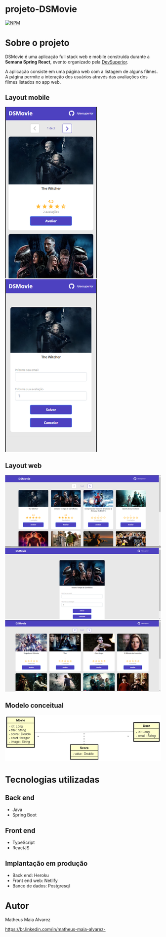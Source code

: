 # projeto-DSMovie

[![NPM](https://img.shields.io/npm/l/react)](https://github.com/MatheusAlvarez/projeto-dsmovie/blob/main/LICENSE) 

# Sobre o projeto

DSMovie é uma aplicação full stack web e mobile construída durante a **Semana Spring React**, evento organizado pela [DevSuperior](https://devsuperior.com "Site da DevSuperior").

A aplicação consiste em uma página web com a listagem de alguns filmes. A página permite a interação dos usuários através das avaliações dos filmes listados no app web. 

## Layout mobile
![Mobile 1](https://github.com/MatheusAlvarez/projeto-dsmovie/blob/main/_assets/mob1.PNG) ![Mobile 2](https://github.com/MatheusAlvarez/projeto-dsmovie/blob/main/_assets/mob2.PNG)

## Layout web
![Web1](https://github.com/MatheusAlvarez/projeto-dsmovie/blob/main/_assets/web1.PNG)
![Web2](https://github.com/MatheusAlvarez/projeto-dsmovie/blob/main/_assets/web2.PNG)
![Web3](https://github.com/MatheusAlvarez/projeto-dsmovie/blob/main/_assets/web3.PNG)

## Modelo conceitual
![Modelo Conceitual](https://github.com/MatheusAlvarez/projeto-dsmovie/blob/main/_assets/MC.PNG)

# Tecnologias utilizadas
## Back end
- Java
- Spring Boot

## Front end
- TypeScript
- ReactJS

## Implantação em produção
- Back end: Heroku
- Front end web: Netlify
- Banco de dados: Postgresql



# Autor

Matheus Maia Alvarez

https://br.linkedin.com/in/matheus-maia-alvarez-
